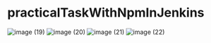 # practicalTaskWithNpmInJenkins

![image (19)](https://user-images.githubusercontent.com/101815927/173192189-0219fd0a-365b-4cda-ba73-920d918e778c.png)
![image (20)](https://user-images.githubusercontent.com/101815927/173192190-47bd396e-ca31-428f-ba8e-0b95fc13dad8.png)
![image (21)](https://user-images.githubusercontent.com/101815927/173192192-2d89d463-2487-4160-a7cb-4a6153a79d09.png)
![image (22)](https://user-images.githubusercontent.com/101815927/173192199-2aa6e657-f4a8-45a2-81e3-bb96c84d33cc.png)
